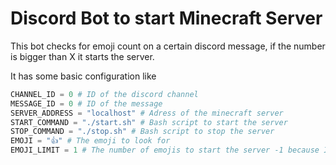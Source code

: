 # Discord Bot to start Minecraft Server
This bot checks for emoji count on a certain discord message, if the number is bigger than X it starts the server.

It has some basic configuration like
```python
CHANNEL_ID = 0 # ID of the discord channel
MESSAGE_ID = 0 # ID of the message
SERVER_ADDRESS = "localhost" # Adress of the minecraft server
START_COMMAND = "./start.sh" # Bash script to start the server
STOP_COMMAND = "./stop.sh" # Bash script to stop the server
EMOJI = "👍" # The emoji to look for
EMOJI_LIMIT = 1 # The number of emojis to start the server -1 because I forgot to change the code
```
